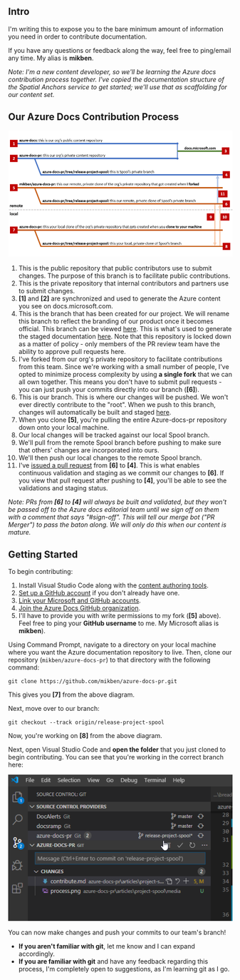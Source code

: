 ## Intro

I'm writing this to expose you to the bare minimum amount of information you need in order to contribute documentation.

If you have any questions or feedback along the way, feel free to ping/email any time.  My alias is **mikben**.

*Note: I'm a new content developer, so we'll be learning the Azure docs contribution process together.  I've copied the documentation structure of the Spatial Anchors service to get started; we'll use that as scaffolding for our content set.*


## Our Azure Docs Contribution Process

![Cross Platform](./media/process.png)

1. This is the public repository that public contributors use to submit changes.  The purpose of this branch is to facilitate public contributions.
2. This is the private repository that internal contributors and partners use to submit changes.
3. **[1]** and **[2]** are synchronized and used to generate the Azure content you see on docs.microsoft.com.
4. This is the branch that has been created for our project.  We will rename this branch to reflect the branding of our product once it becomes official.  This branch can be viewed [here](https://github.com/MicrosoftDocs/azure-docs-pr/tree/release-project-spool).  This is what's used to generate the staged documentation [here](https://review.docs.microsoft.com/en-us/azure/active-directory/?branch=release-project-spool).  Note that this repository is locked down as a matter of policy - only members of the PR review team have the ability to approve pull requests here.
5. I've forked from our org's private repository to facilitate contributions from this team.  Since we're working with a small number of people, I've opted to minimize process complexity by using **a single fork** that we can all own together.  This means you don't have to submit pull requests - you can just push your commits directly into our branch (**[6]**).
6. This is our branch.  This is where our changes will be pushed.  We won't ever directly contribute to the "root".  When we push to this branch, changes will automatically be built and staged [here](https://review.docs.microsoft.com/en-us/azure/project-spool/?branch=pr-en-us-104477).
7. When you clone **[5]**, you're pulling the entire Azure-docs-pr repository down onto your local machine.
8. Our local changes will be tracked against our local Spool branch.
9. We'll pull from the remote Spool branch before pushing to make sure that others' changes are incorporated into ours.
10. We'll then push our local changes to the remote Spool branch.
11. I've [issued a pull request](https://github.com/MicrosoftDocs/azure-docs-pr/pull/104477) from **[6]** to **[4]**.  This is what enables continuous validation and staging as we commit our changes to **[6]**.  If you view that pull request after pushing to **[4]**, you'll be able to see the validations and staging status.

*Note: PRs from **[6]** to **[4]** will always be built and validated, but they won't be passed off to the Azure docs editorial team until we sign off on them with a comment that says "#sign-off".  This will tell our merge bot ("PR Merger") to pass the baton along.  We will only do this when our content is mature.*


## Getting Started

To begin contributing: 

1. Install Visual Studio Code along with the [content authoring tools](https://review.docs.microsoft.com/en-us/help/contribute/contribute-get-started-setup-tools?branch=master). 
2. [Set up a GitHub account](https://review.docs.microsoft.com/en-us/help/contribute/contribute-get-started-setup-github?branch=master) if you don't already have one.
3. [Link your Microsoft and GitHub accounts](https://review.docs.microsoft.com/en-us/help/contribute/contribute-get-started-setup-github?branch=master#link-your-github-and-microsoft-accounts).
4. [Join the Azure Docs GitHub organization](https://review.docs.microsoft.com/en-us/help/contribute/contribute-get-started-setup-github?branch=master#link-your-github-and-microsoft-accounts).
5. I'll have to provide you with write permissions to my fork (**[5]** above).  Feel free to ping your **GitHub username** to me.  My Microsoft alias is **mikben**).

Using Command Prompt, navigate to a directory on your local machine where you want the Azure documentation repository to live.  Then, clone our repository (`mikben/azure-docs-pr`) to that directory with the following command:

    git clone https://github.com/mikben/azure-docs-pr.git

This gives you **[7]** from the above diagram.

Next, move over to our branch:

    git checkout --track origin/release-project-spool

Now, you're working on **[8]** from the above diagram.

Next, open Visual Studio Code and **open the folder** that you just cloned to begin contributing.  You can see that you're working in the correct branch here:

![Cross Platform](./media/branch-validation.png)

You can now make changes and push your commits to our team's branch!

- **If you aren't familiar with git**, let me know and I can expand accordingly.
- **If you are familiar with git** and have any feedback regarding this process, I'm completely open to suggestions, as I'm learning git as I go.
